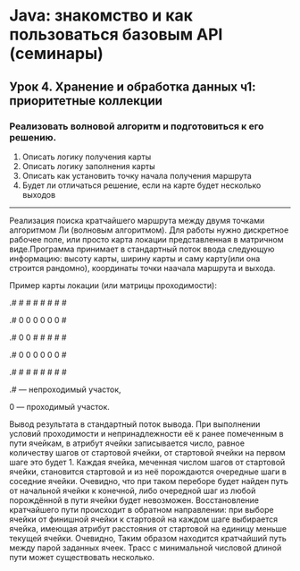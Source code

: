 # Java: знакомство и как пользоваться базовым API (семинары)

## Урок 4. Хранение и обработка данных ч1: приоритетные коллекции

### Реализовать волновой алгоритм и подготовиться к его решению.
1. Описать логику получения карты
2. Описать логику заполнения карты
3. Описать как установить точку начала получения маршрута
4. Будет ли отличаться решение, если на карте будет несколько выходов
----------------------------------------------------------

Реализация поиска кратчайшего маршрута между двумя точками алгоритмом Ли (волновым алгоритмом). Для работы нужно дискретное рабочее поле, или просто карта локации представленная в матричном виде.Программа принимает в стандартный поток ввода следующую информацию: высоту карты, ширину карты и саму карту(или она строится рандомно), координаты точки наачала маршрута и выхода.

Пример карты локации (или матрицы проходимости):

.#  #  #  #  #  #  #  #

.#  0  0  0  0  0  0  #

.#  0  0  #  #  #  #  #

.#  0  0  0  0  0  0  #

.#  #  #  #  #  #  #  #

.# — непроходимый участок,

0 — проходимый участок.


Вывод результата в стандартный поток вывода. При выполнении условий проходимости и непринадлежности её к ранее помеченным в пути ячейкам, в атрибут ячейки записывается число, равное количеству шагов от стартовой ячейки, от стартовой ячейки на первом шаге это будет 1. Каждая ячейка, меченная числом шагов от стартовой ячейки, становится стартовой и из неё порождаются очередные шаги в соседние ячейки. Очевидно, что при таком переборе будет найден путь от начальной ячейки к конечной, либо очередной шаг из любой порождённой в пути ячейки будет невозможен. Восстановление кратчайшего пути происходит в обратном направлении: при выборе ячейки от финишной ячейки к стартовой на каждом шаге выбирается ячейка, имеющая атрибут расстояния от стартовой на единицу меньше текущей ячейки. Очевидно, Таким образом находится кратчайший путь между парой заданных ячеек. Трасс с минимальной числовой длиной пути может существовать несколько.
